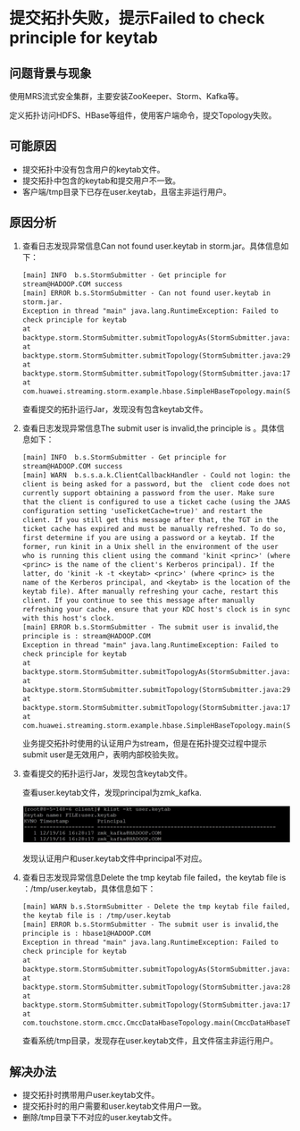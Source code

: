 # 提交拓扑失败，提示Failed to check principle for keytab<a name="mrs_03_0097"></a>

## 问题背景与现象<a name="zh-cn_topic_0167274757_s8c5a413588744f3ea1320d012fdb73cb"></a>

使用MRS流式安全集群，主要安装ZooKeeper、Storm、Kafka等。

定义拓扑访问HDFS、HBase等组件，使用客户端命令，提交Topology失败。

## 可能原因<a name="zh-cn_topic_0167274757_section51259467103320"></a>

-   提交拓扑中没有包含用户的keytab文件。
-   提交拓扑中包含的keytab和提交用户不一致。
-   客户端/tmp目录下已存在user.keytab，且宿主非运行用户。

## 原因分析<a name="zh-cn_topic_0167274757_section2251282011336"></a>

1.  查看日志发现异常信息Can not found user.keytab in storm.jar。具体信息如下：

    ```
    [main] INFO  b.s.StormSubmitter - Get principle for stream@HADOOP.COM success
    [main] ERROR b.s.StormSubmitter - Can not found user.keytab in storm.jar.
    Exception in thread "main" java.lang.RuntimeException: Failed to check principle for keytab
    at backtype.storm.StormSubmitter.submitTopologyAs(StormSubmitter.java:219)
    at backtype.storm.StormSubmitter.submitTopology(StormSubmitter.java:292)
    at backtype.storm.StormSubmitter.submitTopology(StormSubmitter.java:176)
    at com.huawei.streaming.storm.example.hbase.SimpleHBaseTopology.main(SimpleHBaseTopology.java:77)
    ```

    查看提交的拓扑运行Jar，发现没有包含keytab文件。

2.  查看日志发现异常信息The submit user is invalid,the principle is 。具体信息如下：

    ```
    [main] INFO  b.s.StormSubmitter - Get principle for stream@HADOOP.COM success
    [main] WARN  b.s.s.a.k.ClientCallbackHandler - Could not login: the client is being asked for a password, but the  client code does not currently support obtaining a password from the user. Make sure that the client is configured to use a ticket cache (using the JAAS configuration setting 'useTicketCache=true)' and restart the client. If you still get this message after that, the TGT in the ticket cache has expired and must be manually refreshed. To do so, first determine if you are using a password or a keytab. If the former, run kinit in a Unix shell in the environment of the user who is running this client using the command 'kinit <princ>' (where <princ> is the name of the client's Kerberos principal). If the latter, do 'kinit -k -t <keytab> <princ>' (where <princ> is the name of the Kerberos principal, and <keytab> is the location of the keytab file). After manually refreshing your cache, restart this client. If you continue to see this message after manually refreshing your cache, ensure that your KDC host's clock is in sync with this host's clock.
    [main] ERROR b.s.StormSubmitter - The submit user is invalid,the principle is : stream@HADOOP.COM
    Exception in thread "main" java.lang.RuntimeException: Failed to check principle for keytab
    at backtype.storm.StormSubmitter.submitTopologyAs(StormSubmitter.java:219)
    at backtype.storm.StormSubmitter.submitTopology(StormSubmitter.java:292)
    at backtype.storm.StormSubmitter.submitTopology(StormSubmitter.java:176)
    at com.huawei.streaming.storm.example.hbase.SimpleHBaseTopology.main(SimpleHBaseTopology.java:77)
    ```

    业务提交拓扑时使用的认证用户为stream，但是在拓扑提交过程中提示submit user是无效用户，表明内部校验失败。

3.  查看提交的拓扑运行Jar，发现包含keytab文件。

    查看user.keytab文件，发现principal为zmk\_kafka.

    ![](figures/zh-cn_image_0264281658.jpg)

    发现认证用户和user.keytab文件中principal不对应。

4.  查看日志发现异常信息Delete the tmp keytab file failed，the keytab file is ：/tmp/user.keytab，具体信息如下：

    ```
    [main] WARN b.s.StormSubmitter - Delete the tmp keytab file failed, the keytab file is : /tmp/user.keytab
    [main] ERROR b.s.StormSubmitter - The submit user is invalid,the principle is : hbase1@HADOOP.COM
    Exception in thread "main" java.lang.RuntimeException: Failed to check principle for keytab
    at backtype.storm.StormSubmitter.submitTopologyAs(StormSubmitter.java:213)
    at backtype.storm.StormSubmitter.submitTopology(StormSubmitter.java:286)
    at backtype.storm.StormSubmitter.submitTopology(StormSubmitter.java:170)
    at com.touchstone.storm.cmcc.CmccDataHbaseTopology.main(CmccDataHbaseTopology.java:183)
    ```

    查看系统/tmp目录，发现存在user.keytab文件，且文件宿主非运行用户。


## 解决办法<a name="zh-cn_topic_0167274757_section896511911216"></a>

-   提交拓扑时携带用户user.keytab文件。
-   提交拓扑时的用户需要和user.keytab文件用户一致。
-   删除/tmp目录下不对应的user.keytab文件。

